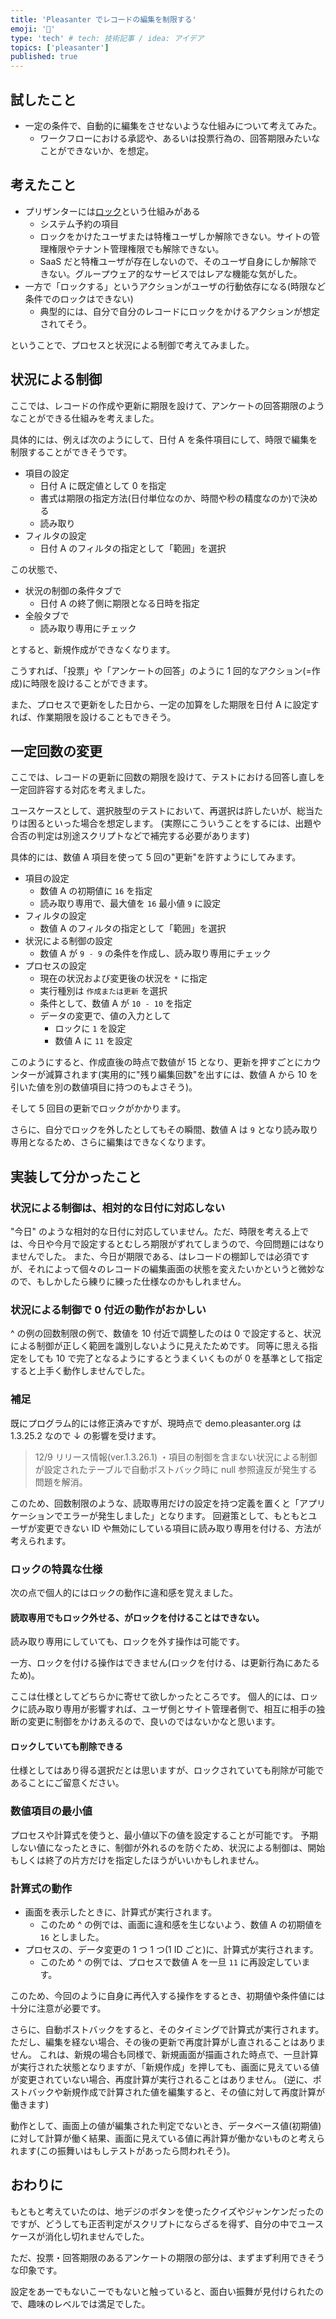 ```yaml
---
title: 'Pleasanter でレコードの編集を制限する'
emoji: '🍊'
type: 'tech' # tech: 技術記事 / idea: アイデア
topics: ['pleasanter']
published: true
---
```


## 試したこと

- 一定の条件で、自動的に編集をさせないような仕組みについて考えてみた。
  - ワークフローにおける承認や、あるいは投票行為の、回答期限みたいなことができないか、を想定。

## 考えたこと

- プリザンターには[ロック](https://pleasanter.org/manual/table-record-lock)という仕組みがある
  - システム予約の項目
  - ロックをかけたユーザまたは特権ユーザしか解除できない。サイトの管理権限やテナント管理権限でも解除できない。
  - SaaS だと特権ユーザが存在しないので、そのユーザ自身にしか解除できない。グループウェア的なサービスではレアな機能な気がした。
- 一方で「ロックする」というアクションがユーザの行動依存になる(時限など条件でのロックはできない)
  - 典型的には、自分で自分のレコードにロックをかけるアクションが想定されてそう。

ということで、プロセスと状況による制御で考えてみました。

## 状況による制御

ここでは、レコードの作成や更新に期限を設けて、アンケートの回答期限のようなことができる仕組みを考えました。

具体的には、例えば次のようにして、日付 A を条件項目にして、時限で編集を制限することができそうです。

- 項目の設定
  - 日付 A に既定値として 0 を指定
  - 書式は期限の指定方法(日付単位なのか、時間や秒の精度なのか)で決める
  - 読み取り
- フィルタの設定
  - 日付 A のフィルタの指定として「範囲」を選択

この状態で、

- 状況の制御の条件タブで
  - 日付 A の終了側に期限となる日時を指定
- 全般タブで
  - 読み取り専用にチェック

とすると、新規作成ができなくなります。

こうすれば、「投票」や「アンケートの回答」のように 1 回的なアクション(=作成)に時限を設けることができます。

また、プロセスで更新をした日から、一定の加算をした期限を日付 A に設定すれば、作業期限を設けることもできそう。

## 一定回数の変更

ここでは、レコードの更新に回数の期限を設けて、テストにおける回答し直しを一定回許容する対応を考えました。

ユースケースとして、選択肢型のテストにおいて、再選択は許したいが、総当たりは困るといった場合を想定します。
(実際にこういうことをするには、出題や合否の判定は別途スクリプトなどで補完する必要があります)

具体的には、数値 A 項目を使って 5 回の"更新"を許すようにしてみます。

- 項目の設定
  - 数値 A の初期値に `16` を指定
  - 読み取り専用で、最大値を `16` 最小値 `9` に設定
- フィルタの設定
  - 数値 A のフィルタの指定として「範囲」を選択
- 状況による制御の設定
  - 数値 A が `9 - 9` の条件を作成し、読み取り専用にチェック
- プロセスの設定
  - 現在の状況および変更後の状況を `*` に指定
  - 実行種別は `作成または更新` を選択
  - 条件として、数値 A が `10 - 10` を指定
  - データの変更で、値の入力として
    - ロックに `1` を設定
    - 数値 A に `11` を設定

このようにすると、作成直後の時点で数値が 15 となり、更新を押すごとにカウンターが減算されます(実用的に"残り編集回数"を出すには、数値 A から 10 を引いた値を別の数値項目に持つのもよさそう)。

そして 5 回目の更新でロックがかかります。

さらに、自分でロックを外したとしてもその瞬間、数値 A は `9` となり読み取り専用となるため、さらに編集はできなくなります。

## 実装して分かったこと

### 状況による制御は、相対的な日付に対応しない

"今日" のような相対的な日付に対応していません。ただ、時限を考える上では、今日や今月で設定するとむしろ期限がずれてしまうので、今回問題にはなりませんでした。
また、今日が期限である、はレコードの棚卸しでは必須ですが、それによって個々のレコードの編集画面の状態を変えたいかというと微妙なので、もしかしたら練りに練った仕様なのかもしれません。

### 状況による制御で 0 付近の動作がおかしい

^ の例の回数制限の例で、数値を 10 付近で調整したのは 0 で設定すると、状況による制御が正しく範囲を識別しないように見えたためです。
同等に思える指定をしても 10 で完了となるようにするとうまくいくものが 0 を基準として指定すると上手く動作しませんでした。

### 補足

既にプログラム的には修正済みですが、現時点で demo.pleasanter.org は 1.3.25.2 なので ↓ の影響を受けます。

> 12/9 リリース情報(ver.1.3.26.1)
> ・項目の制御を含まない状況による制御が設定されたテーブルで自動ポストバック時に null 参照違反が発生する問題を解消。

このため、回数制限のような、読取専用だけの設定を持つ定義を置くと「アプリケーションでエラーが発生しました」となります。
回避策として、もともとユーザが変更できない ID や無効にしている項目に読み取り専用を付ける、方法が考えられます。

### ロックの特異な仕様

次の点で個人的にはロックの動作に違和感を覚えました。

#### 読取専用でもロック外せる、がロックを付けることはできない。

読み取り専用にしていても、ロックを外す操作は可能です。

一方、ロックを付ける操作はできません(ロックを付ける、は更新行為にあたるため)。

ここは仕様としてどちらかに寄せて欲しかったところです。
個人的には、ロックに読み取り専用が影響すれば、ユーザ側とサイト管理者側で、相互に相手の独断の変更に制御をかけあえるので、良いのではないかなと思います。

#### ロックしていても削除できる

仕様としてはあり得る選択だとは思いますが、ロックされていても削除が可能であることにご留意ください。

### 数値項目の最小値

プロセスや計算式を使うと、最小値以下の値を設定することが可能です。
予期しない値になったときに、制御が外れるのを防ぐため、状況による制御は、開始もしくは終了の片方だけを指定したほうがいいかもしれません。

### 計算式の動作

- 画面を表示したときに、計算式が実行されます。
  - このため ^ の例では、画面に違和感を生じないよう、数値 A の初期値を `16` としました。
- プロセスの、データ変更の 1 つ 1 つ(1 ID ごと)に、計算式が実行されます。
  - このため ^ の例では、プロセスで数値 A を一旦 `11` に再設定しています。

このため、今回のように自身に再代入する操作をするとき、初期値や条件値には十分に注意が必要です。

さらに、自動ポストバックをすると、そのタイミングで計算式が実行されます。
ただし、編集を経ない場合、その後の更新で再度計算がし直されることはありません。
これは、新規の場合も同様で、新規画面が描画された時点で、一旦計算が実行された状態となりますが、「新規作成」を押しても、画面に見えている値が変更されていない場合、再度計算が実行されることはありません。
(逆に、ポストバックや新規作成で計算された値を編集すると、その値に対して再度計算が働きます)

動作として、画面上の値が編集された判定でないとき、データベース値(初期値)に対して計算が働く結果、画面に見えている値に再計算が働かないものと考えられます(この振舞いはもしテストがあったら問われそう)。

## おわりに

もともと考えていたのは、地デジのボタンを使ったクイズやジャンケンだったのですが、どうしても正否判定がスクリプトにならざるを得ず、自分の中でユースケースが消化し切れませんでした。

ただ、投票・回答期限のあるアンケートの期限の部分は、まずまず利用できそうな印象です。

設定をあーでもないこーでもないと触っていると、面白い振舞が見付けられたので、趣味のレベルでは満足でした。
